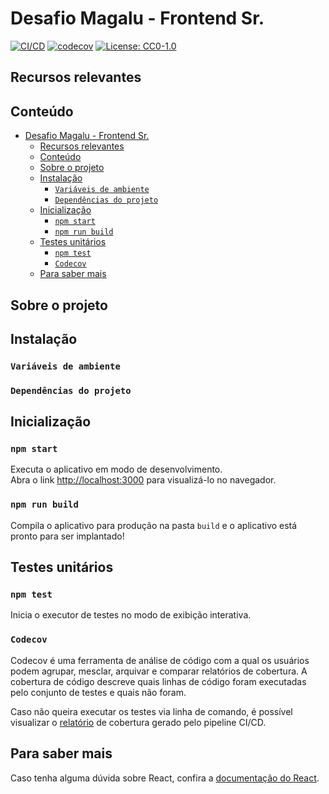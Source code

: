 # Desafio Magalu - Frontend Sr.

[![CI/CD](https://github.com/isaaclopinho/desafio-magalu/actions/workflows/node.js.yml/badge.svg)](https://github.com/isaaclopinho/desafio-magalu/actions/workflows/node.js.yml)
[![codecov](https://codecov.io/gh/isaaclopinho/desafio-magalu/branch/master/graph/badge.svg)](https://codecov.io/gh/isaaclopinho/desafio-magalu)
[![License: CC0-1.0](https://img.shields.io/github/license/isaaclopinho/desafio-magalu)](http://creativecommons.org/publicdomain/zero/1.0/)

## Recursos relevantes

## Conteúdo

- [Desafio Magalu - Frontend Sr.](#desafio-magalu---frontend-sr)
  - [Recursos relevantes](#recursos-relevantes)
  - [Conteúdo](#conteúdo)
  - [Sobre o projeto](#sobre-o-projeto)
  - [Instalação](#instalação)
    - [`Variáveis de ambiente`](#variáveis-de-ambiente)
    - [`Dependências do projeto`](#dependências-do-projeto)
  - [Inicialização](#inicialização)
    - [`npm start`](#npm-start)
    - [`npm run build`](#npm-run-build)
  - [Testes unitários](#testes-unitários)
    - [`npm test`](#npm-test)
    - [`Codecov`](#codecov)
  - [Para saber mais](#para-saber-mais)

## Sobre o projeto

## Instalação

### `Variáveis de ambiente`

### `Dependências do projeto`

## Inicialização

### `npm start`

Executa o aplicativo em modo de desenvolvimento.\
Abra o link [http://localhost:3000](http://localhost:3000) para visualizá-lo no navegador.

### `npm run build`

Compila o aplicativo para produção na pasta `build` e o aplicativo está pronto para ser implantado!

## Testes unitários

### `npm test`

Inicia o executor de testes no modo de exibição interativa.

### `Codecov`

Codecov é uma ferramenta de análise de código com a qual os usuários podem agrupar, mesclar, arquivar e comparar relatórios de cobertura. A cobertura de código descreve quais linhas de código foram executadas pelo conjunto de testes e quais não foram.

Caso não queira executar os testes via linha de comando, é possível visualizar o [relatório](https://codecov.io/gh/isaaclopinho/desafio-magalu) de cobertura gerado pelo pipeline CI/CD.

## Para saber mais

Caso tenha alguma dúvida sobre React, confira a [documentação do React](https://reactjs.org/).
